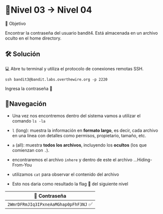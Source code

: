 # 🧩Nivel 03 → Nivel 04

🎯 Objetivo

Encontrar la contraseña del usuario bandit4. Está almacenada 
en un archivo oculto en el home directory.

## 🛠️ Solución

💻 Abre tu terminal y utiliza el protocolo de conexiones remotas SSH.

  `ssh bandit3@bandit.labs.overthewire.org -p 2220`

Ingresa la contraseña 🚩

## 🧭Navegación

- Una vez nos encontremos dentro del sistema vamos a utilizar el comando `ls -la`
- `l` (long): muestra la información en **formato largo**, es decir, cada archivo en una línea con detalles como permisos, propietario, tamaño, etc.
- `a` (all): muestra **todos los archivos**, incluyendo los **ocultos** (los que comienzan con `.`).

- encontraremos el archivo `inhere` y dentro de este el archivo …Hiding-From-You
- utilizamos `cat` para observar el contenido del archivo
- Esto nos daria como resultado la flag 🚩 del siguiente nivel

<div align="center">

| 🔐 Contraseña |
|:-------------:|
| `2WmrDFRmJIq3IPxneAaMGhap0pFhF3NJ` ✅ |

</div>
